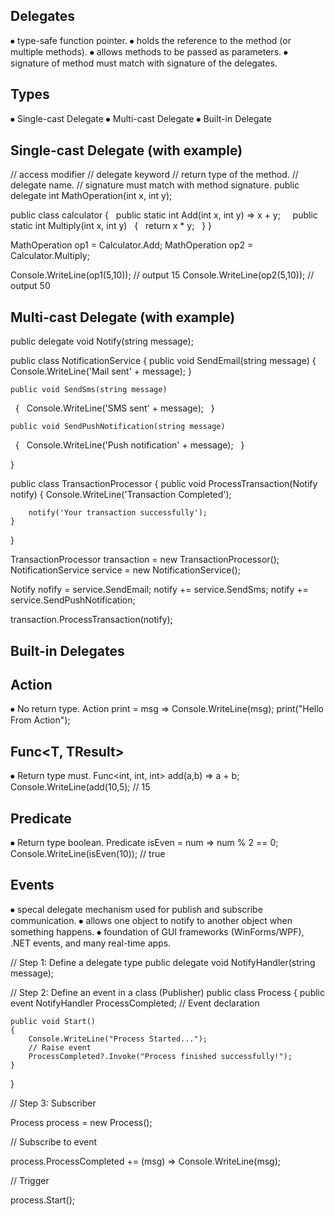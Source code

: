 Delegates 
-----------

⦁	type-safe function pointer.
⦁	holds the reference to the method (or multiple methods).
⦁	allows methods to be passed as parameters.
⦁	signature of method must match with signature of the delegates.


Types
------
⦁	Single-cast Delegate
⦁	Multi-cast Delegate
⦁	Built-in Delegate

Single-cast Delegate (with example)
-----------------------------------

// access modifier
// delegate keyword
// return type of the method.
// delegate name.
// signature must match with method signature.
public delegate int MathOperation(int x, int y);

public class calculator
{
 	public static int Add(int x, int y) => x + y;
 
 	public static int Multiply(int x, int y)
 	{
 		return x * y;
 	}
}

MathOperation op1 = Calculator.Add;
MathOperation op2 = Calculator.Multiply;

Console.WriteLine(op1(5,10)); // output 15
Console.WriteLine(op2(5,10)); // output 50

Multi-cast Delegate (with example)
-----------------------------------
public delegate void Notify(string message);

public class NotificationService
{
	public void SendEmail(string message)
	{
		Console.WriteLine('Mail sent' + message);
	}
	
	public void SendSms(string message)
 	{
 		Console.WriteLine('SMS sent' + message);
 	}
	
	public void SendPushNotification(string message)
 	{
 		Console.WriteLine('Push notification' + message);
 	}

}

public class TransactionProcessor
{
	public void ProcessTransaction(Notify notify)
	{
		Console.WriteLine('Transaction Completed');
		
		notify('Your transaction successfully');
	}
}

TransactionProcessor transaction = new TransactionProcessor();
NotificationService service = new NotificationService();

Notify nofify = service.SendEmail;
notify += service.SendSms;
notify += service.SendPushNotification;

transaction.ProcessTransaction(notify);

Built-in Delegates
------------------
Action<T>
--------
⦁	No return type.
Action<string> print = msg => Console.WriteLine(msg);
print("Hello From Action");

Func<T, TResult>
----------------
⦁	Return type must.
Func<int, int, int> add(a,b) => a + b;
Console.WriteLine(add(10,5); // 15

Predicate<T>
----------------
⦁	Return type boolean.
Predicate<int> isEven = num => num % 2 == 0;
Console.WriteLine(isEven(10)); // true

Events
------

⦁	specal delegate mechanism used for publish and subscribe communication.
⦁	allows one object to notify to another object when something happens.
⦁	foundation of GUI frameworks (WinForms/WPF), .NET events, and many real-time apps.

// Step 1: Define a delegate type
public delegate void NotifyHandler(string message);

// Step 2: Define an event in a class (Publisher)
public class Process
{
    public event NotifyHandler ProcessCompleted;  // Event declaration

    public void Start()
    {
        Console.WriteLine("Process Started...");
        // Raise event
        ProcessCompleted?.Invoke("Process finished successfully!");
    }
}

// Step 3: Subscriber

Process process = new Process();

// Subscribe to event

process.ProcessCompleted += (msg) => Console.WriteLine(msg);

// Trigger

process.Start();



